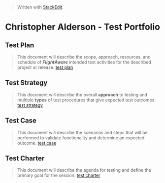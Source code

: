 
> Written with [StackEdit](https://stackedit.io/).

# Christopher Alderson - Test Portfolio
## Test Plan
> This document will describe the scope, approach, resources, and schedule of _**FlightAware**_ intended test activities for the described project or release.
> [test plan](https://github.com/chaswiso/portfolio/blob/main/Test%20Plan.md)

## Test Strategy
> This document will describe the overall **approach** to testing and multiple **types** of test procedures that give expected test outcomes.
> [test strategy](https://github.com/chaswiso/portfolio/blob/main/Test%20Strategy.md)

## Test Case
> This document will describe the scenarios and steps that will be performed to validate functionality and determine an expected outcome.
> [test case](https://github.com/chaswiso/portfolio/blob/main/Test%20Case.md)

## Test Charter
> This document will describe the agenda for testing and define the primary goal for the session.
> [test charter](https://github.com/chaswiso/portfolio/blob/main/Test%20Charter.md)



<!--stackedit_data:
eyJoaXN0b3J5IjpbMzQ4MTA2NDQ3LDIwNjEyMDgyNzYsLTIzMD
UzODQ3MywtNjgxMTczNzIxLC0xMDQ5MDE0MDU2LC05NjY3NzA0
ODMsLTE3NzE3MTkxNzMsLTEwNDkwMTQwNTYsMTYyNzgwNzYzNy
wtMTg0NzI1OTA0OCw0MjIwMTc5MDQsLTE3MjYyMjMwNDEsMTMx
MjY2NzM4NywtMjc4NjU0NzU4XX0=
-->